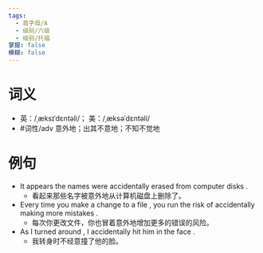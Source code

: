 ```yaml
---
tags:
  - 首字母/A
  - 级别/六级
  - 级别/托福
掌握: false
模糊: false
---
```

# 词义
- 英：/ˌæksɪˈdɛntəli/； 美：/ˌæksəˈdɛntəli/
- #词性/adv  意外地；出其不意地；不知不觉地
# 例句
- It appears the names were accidentally erased from computer disks .
	- 看起来那些名字被意外地从计算机磁盘上删除了。
- Every time you make a change to a file , you run the risk of accidentally making more mistakes .
	- 每次你更改文件，你也冒着意外地增加更多的错误的风险。
- As I turned around , I accidentally hit him in the face .
	- 我转身时不经意撞了他的脸。
